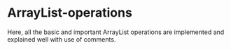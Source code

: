 # ArrayList-operations
Here, all the basic and important ArrayList operations are implemented and explained well with use of comments.
